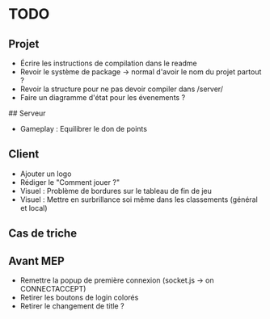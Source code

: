 # TODO

## Projet
- Écrire les instructions de compilation dans le readme
- Revoir le système de package -> normal d'avoir le nom du projet partout ?
- Revoir la structure pour ne pas devoir compiler dans /server/
- Faire un diagramme d'état pour les évenements ?

## Serveur
- Gameplay : Equilibrer le don de points

## Client
- Ajouter un logo
- Rédiger le "Comment jouer ?"
- Visuel : Problème de bordures sur le tableau de fin de jeu
- Visuel : Mettre en surbrillance soi même dans les classements (général et local)

## Cas de triche

## Avant MEP
- Remettre la popup de première connexion (socket.js -> on CONNECTACCEPT)
- Retirer les boutons de login colorés
- Retirer le changement de title ?
